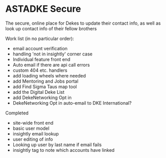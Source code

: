 # ASTADKE Secure
The secure, online place for Dekes to update their contact info, as well as look up contact info of their fellow brothers

Work list (in no particular order):
+ email account verification
+ handling 'not in insightly' corner case
+ Individual feature front end
+ Auto email if there are api call errors
+ custom 404 etc. handlers
+ add loading wheels where needed
+ add Mentoring and Jobs portal
+ add Find Sigma Taus map tool
+ add the Digital Deke List
+ add DekeNetworking Opt in
+ DekeNetworking Opt in auto-email to DKE International?


Completed
+ site-wide front end
+ basic user model
+ insightly email lookup
+ user editing of info
+ Looking up user by last name if email fails
+ insightly tag to note which accounts have linked
